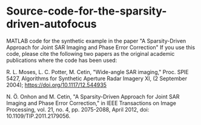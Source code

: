 # Source-code-for-the-sparsity-driven-autofocus
MATLAB code for the synthetic example in the paper "A Sparsity-Driven Approach for Joint SAR Imaging and Phase Error Correction"
If you use this code, please cite the following two papers as the original academic publications where the code has been used:

R. L. Moses, L. C. Potter, M. Cetin, "Wide-angle SAR imaging," Proc. SPIE 5427, Algorithms for Synthetic Aperture Radar Imagery XI, (2 September 2004); https://doi.org/10.1117/12.544935

N. Ö. Onhon and M. Cetin, "A Sparsity-Driven Approach for Joint SAR Imaging and Phase Error Correction," in IEEE Transactions on Image Processing, vol. 21, no. 4, pp. 2075-2088, April 2012, doi: 10.1109/TIP.2011.2179056.
